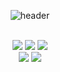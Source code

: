 <div align="center">

![header](https://capsule-render.vercel.app/api?type=waving&color=000000&height=250&section=header&text=GEUNSOOKIM&fontColor=ffffff&fontSize=70&animation=fadeIn&fontAlignY=55&desc=%20&descAlignY=62&descAlign=62)


<br/>


<img src="https://img.shields.io/badge/JavaScript-F7DF1E?style=for-the-badge&logo=JavaScript&logoColor=white">
<img src="https://img.shields.io/badge/HTML5-E34F26?style=for-the-badge&logo=HTML5&logoColor=white">
<img src="https://img.shields.io/badge/CSS3-1572B6?style=for-the-badge&logo=CSS3&logoColor=white"> <br>
<img src="https://img.shields.io/badge/github-181717?style=for-the-badge&logo=github&logoColor=white">
<img src="https://img.shields.io/badge/VSCode-007ACC?style=for-the-badge&logo=VisualStudioCode&logoColor=white">
 
   <br/>
   <br/>
<!--
**rrvv01/rrvv01** is a ✨ _special_ ✨ repository because its `README.md` (this file) appears on your GitHub profile.

Here are some ideas to get you started:



